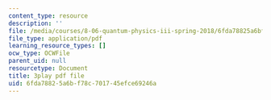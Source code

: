 ```yaml
---
content_type: resource
description: ''
file: /media/courses/8-06-quantum-physics-iii-spring-2018/6fda78825a6bf78c701745efce69246a_o10QADeeK04.pdf
file_type: application/pdf
learning_resource_types: []
ocw_type: OCWFile
parent_uid: null
resourcetype: Document
title: 3play pdf file
uid: 6fda7882-5a6b-f78c-7017-45efce69246a
---
```

